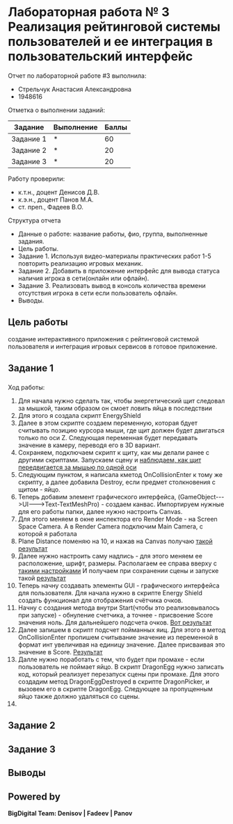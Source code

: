 # Лабораторная работа № 3 Реализация рейтинговой системы пользователей и ее интеграция в пользовательский интерфейс
Отчет по лабораторной работе #3 выполнила:
- Стрельчук Анастасия Александровна
- 1948616

Отметка о выполнении заданий:

| Задание | Выполнение | Баллы |
| ------ | ------ | ------ |
| Задание 1 | * | 60 |
| Задание 2 | * | 20 |
| Задание 3 | * | 20 |


Работу проверили:
- к.т.н., доцент Денисов Д.В.
- к.э.н., доцент Панов М.А.
- ст. преп., Фадеев В.О.

Структура отчета

- Данные о работе: название работы, фио, группа, выполненные задания.
- Цель работы.
- Задание 1.
Используя видео-материалы практических работ 1-5 повторить реализацию игровых механик.
- Задание 2.
Добавить в приложение интерфейс для вывода статуса наличия игрока в сети(онлайн или офлайн).
- Задание 3.
Реализовать вывод в консоль количества времени отсутствия игрока в сети
если пользователь офлайн.
- Выводы.

## Цель работы
создание интерактивного приложения с рейтинговой системой
пользователя и интеграция игровых сервисов в готовое приложение.

## Задание 1
### 
Ход работы:
1) Для начала нужно сделать так, чтобы энергетический щит следовал за мышкой, таким образом он смоет ловить яйца в последствии
2) Для этого я создала скрипт EnergyShield 
3) Далее в этом скрипте создаем переменную, которая бдует считывать позицию курсора мыши, где щит должен будет двигаться только по оси Z. Следующая переменная будет передавать значение в камеру, переводя его в 3D вариант.
4) Сохраняем, подключаем скрипт к щиту, как мы делали ранее с другими скриптами. Запускаем сцену и [наблюдаем, как щит передвигается за мышью по одной оси](https://github.com/umi0193/DA-in-GameDev-lab3/blob/main/%D0%9F%D0%B5%D1%80%D0%B5%D0%BC%D0%B5%D1%89%D0%B5%D0%BD%D0%B8%D0%B5%20%D0%B7%D0%B0%20%D0%BC%D1%8B%D1%88%D1%8C%D1%8E%20%D1%89%D0%B8%D1%82%D0%B0.jpg)
5) Следующим пунктом, я написала кметод OnCollisionEnter к тому же скрипту, а далее добавила Destroy, если предмет столкновения с щитом - яйцо. 
6) Теперь добавим элемент графического интерфейса, (GameObject--->UI--->Text-TextMeshPro) - создаем канвас. Импортируем нужные для его работы папки, далее нужно настроить Canvas.
7) Для этого меняем в окне инспектора его Render Mode - на Screen Space Camera. A в Render Camera подключим Main Camera, с которой я работала 
8) Plane Distance поменяю на 10, и нажав на Canvas получаю [такой результат](https://github.com/umi0193/DA-in-GameDev-lab3/blob/main/%D0%9F%D0%BE%D1%81%D0%BB%D0%B5%20%D0%BD%D0%B0%D1%81%D1%82%D1%80%D0%BE%D0%B5%D0%BA%20Canvas.jpg)
9) Далее нужно настроить саму надпись - для этого меняем ее расположение, шрифт, размеры. Располагаем ее справа вверху с [такими настройками](https://github.com/umi0193/DA-in-GameDev-lab3/blob/main/%D0%9D%D0%B0%D1%81%D1%82%D1%80%D0%BE%D0%B9%D0%BA%D0%B8%20Score.jpg) И получаем при сохранении сцены и запуске такой [результат](https://github.com/umi0193/DA-in-GameDev-lab3/blob/main/%D0%9D%D0%B0%D1%81%D1%82%D1%80%D0%BE%D0%B9%D0%BA%D0%B0%20Score%20-%20%D1%80%D0%B5%D0%B7%D1%83%D0%BB%D1%8C%D1%82%D0%B0%D1%82.jpg)
10) Теперь начну создавать элементы GUI - графического интерфейса для пользователя.  Для начала нужно в скрипте Energy Shield создать функционал для отображения счётчика очков.
11) Начну с создания метода внутри Start(чтобы это реализовывалось при запуске) - обнуление счетчика, а точнее - присвоение Score значения ноль. Для дальнейшего подсчета очков. [Вот результат](https://github.com/umi0193/DA-in-GameDev-lab3/blob/main/%D0%A3%D1%81%D1%82%D0%B0%D0%BD%D0%BE%D0%B2%D0%B8%D0%BB%D0%B8%20%D0%BF%D1%80%D0%B8%20%D1%81%D1%82%D0%B0%D1%80%D1%82%D0%B5%20%D0%B7%D0%BD%D0%B0%D1%87%D0%B5%D0%BD%D0%B8%D0%B5%20%D1%81%D0%BA%D0%BE%D1%80%D0%B5%20%3D%200.jpg)
12) Далее запишем в скрипт подсчет пойманных яиц. Для этого в метод OnCollisionEnter пропишем считывание значение из переменной в формат инт увеличивая на единицу значение. Далее присваивая это значение в Score. [Результат](https://github.com/umi0193/DA-in-GameDev-lab3/blob/main/%D0%9F%D0%BE%D0%B4%D1%81%D1%87%D1%91%D1%82.jpg)
13) Далле нужно поработать с тем, что будет при промахе - если пользователь не поймает яйцо. В скрипт DragonEgg нужно записать код, который реализует перезапуск сцены при промахе. Для этого создадим метод DragonEggDestroyed в скрипте DragonPicker, и вызовем его в скрипте DragonEgg. Следующее за пропущенным яйцо также должно удаляться со сцены. 
14) 

## Задание 2
### 
 
## Задание 3
###  



 
## Выводы




## Powered by

**BigDigital Team: Denisov | Fadeev | Panov**
